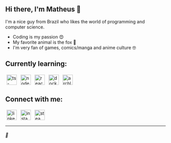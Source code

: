 ## Hi there, I'm Matheus :wave:
I'm a nice guy from Brazil who likes the world of programming and computer science.

- Coding is my passion :heart_eyes:
- My favorite animal is the fox :fox_face:
- I'm very fan of games, comics/manga and anime culture :nerd_face:

## Currently learning:

<img src="https://svgshare.com/i/Qwx.svg" alt="ts-badge" height="32px" style="vertical-align:top; margin:4px"/> <img src="https://svgshare.com/i/Qw7.svg" alt="node-badge" height="32px" style="vertical-align:top; margin:4px"/> <img src="https://svgshare.com/i/Qw8.svg" alt="react-badge" height="32px" style="vertical-align:top; margin:4px"/> <img src="https://svgshare.com/i/QxV.svg" alt="docker-badge" height="32px" style="vertical-align:top; margin:4px"/> <img src="https://svgshare.com/i/Qvc.svg" alt="archlinux-badge" height="32px" style="vertical-align:top; margin:4px"/>

## Connect with me:

<a href="https://www.linkedin.com/in/matheus2x" target="_blank"> <img src="https://svgshare.com/i/Qx0.svg" alt="linkedin-badge" height="32px" style="vertical-align:top; margin:4px"/></a> <a href="https://www.instagram.com/foxperks/" target="_blank"> <img src="https://svgshare.com/i/Qxr.svg" alt="instagram-badge" height="32px" style="vertical-align:top; margin:4px"/></a> <a href="https://steamcommunity.com/id/foxperks" target="_blank"> <img src="https://svgshare.com/i/Qwc.svg" alt="steam-badge" height="32px" style="vertical-align:top; margin:4px"/></a>

---

###### :fox_face:
